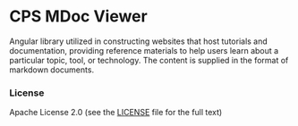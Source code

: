 # CPS MDoc Viewer

Angular library utilized in constructing websites that host tutorials and documentation, providing reference materials to help users learn about a particular topic, tool, or technology. The content is supplied in the format of markdown documents.

### License

Apache License 2.0 (see the [LICENSE](https://github.com/AbsaOSS/cps-mdoc-viewer/blob/master/LICENSE) file for the full text)
